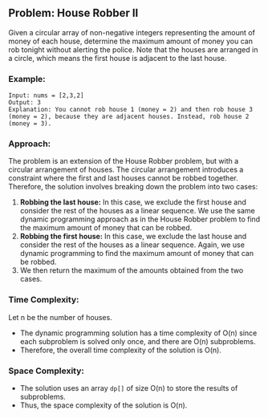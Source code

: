 ## Problem: House Robber II

Given a circular array of non-negative integers representing the amount of money of each house, determine the maximum amount of money you can rob tonight without alerting the police. Note that the houses are arranged in a circle, which means the first house is adjacent to the last house.

### Example:
```
Input: nums = [2,3,2]
Output: 3
Explanation: You cannot rob house 1 (money = 2) and then rob house 3 (money = 2), because they are adjacent houses. Instead, rob house 2 (money = 3).
```

### Approach:

The problem is an extension of the House Robber problem, but with a circular arrangement of houses. The circular arrangement introduces a constraint where the first and last houses cannot be robbed together. Therefore, the solution involves breaking down the problem into two cases:

1. **Robbing the last house:** In this case, we exclude the first house and consider the rest of the houses as a linear sequence. We use the same dynamic programming approach as in the House Robber problem to find the maximum amount of money that can be robbed.
2. **Robbing the first house:** In this case, we exclude the last house and consider the rest of the houses as a linear sequence. Again, we use dynamic programming to find the maximum amount of money that can be robbed.
3. We then return the maximum of the amounts obtained from the two cases.

### Time Complexity:

Let n be the number of houses.

- The dynamic programming solution has a time complexity of O(n) since each subproblem is solved only once, and there are O(n) subproblems.
- Therefore, the overall time complexity of the solution is O(n).

### Space Complexity:

- The solution uses an array `dp[]` of size O(n) to store the results of subproblems.
- Thus, the space complexity of the solution is O(n).
